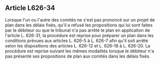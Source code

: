 Article L626-34
----
Lorsque l'un ou l'autre des comités ne s'est pas prononcé sur un projet de plan
dans les délais fixés, qu'il a refusé les propositions qui lui sont faites par
le débiteur ou que le tribunal n'a pas arrêté le plan en application de
l'article L. 626-31, la procédure est reprise pour préparer un plan dans les
conditions prévues aux articles L. 626-5 à L. 626-7 afin qu'il soit arrêté selon
les dispositions des articles L. 626-12 et L. 626-18 à L. 626-20. La procédure
est reprise suivant les mêmes modalités lorsque le débiteur n'a pas présenté ses
propositions de plan aux comités dans les délais fixés.
